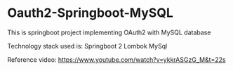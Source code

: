 # Oauth2-Springboot-MySQL
This is springboot project implementing OAuth2 with MySQL database

Technology stack used is:
Springboot 2
Lombok
MySql

Reference video: https://www.youtube.com/watch?v=ykkrASGzG_M&t=22s
